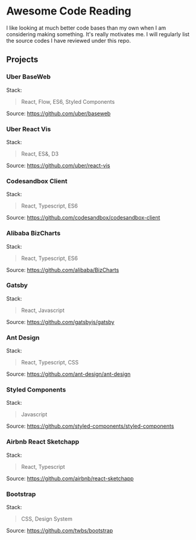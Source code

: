 # Awesome Code Reading

I like looking at much better code bases than my own when I am considering making something. It's really motivates me. I will regularly list the source codes I have reviewed under this repo.

## Projects

### Uber BaseWeb

Stack:

> React, Flow, ES6, Styled Components

Source:
https://github.com/uber/baseweb

### Uber React Vis

Stack:

> React, ES&, D3

Source:
https://github.com/uber/react-vis

### Codesandbox Client

Stack:

> React, Typescript, ES6

Source:
https://github.com/codesandbox/codesandbox-client

### Alibaba BizCharts

Stack:

> React, Typescript, ES6

Source:
https://github.com/alibaba/BizCharts

### Gatsby

Stack:

> React, Javascript

Source:
https://github.com/gatsbyjs/gatsby

### Ant Design

Stack:

> React, Typescript, CSS

Source:
https://github.com/ant-design/ant-design

### Styled Components

Stack:

> Javascript

Source:
https://github.com/styled-components/styled-components

### Airbnb React Sketchapp

Stack:

> React, Typescript

Source:
https://github.com/airbnb/react-sketchapp

### Bootstrap

Stack:

> CSS, Design System

Source:
https://github.com/twbs/bootstrap
